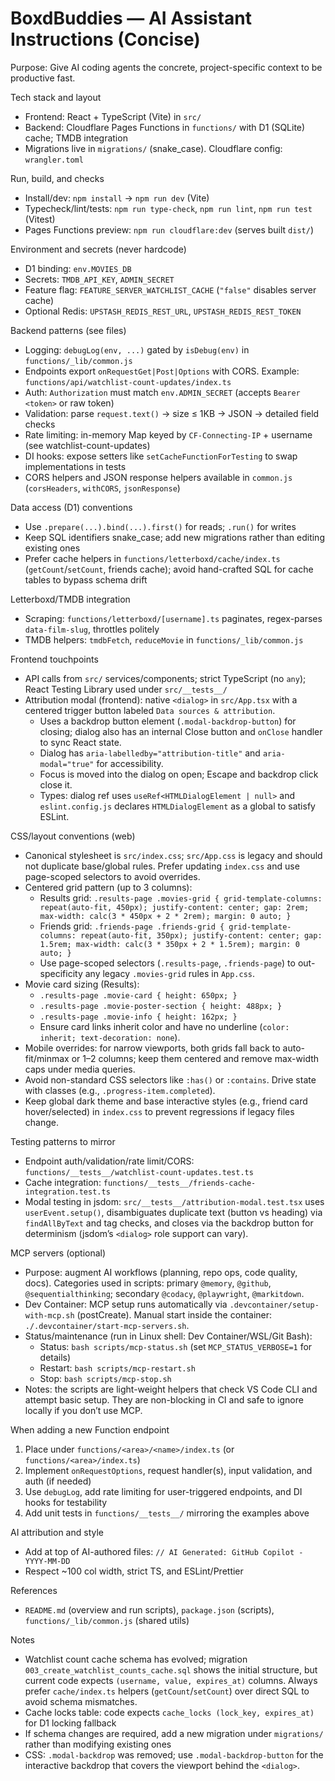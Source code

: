 <!-- Copilot Instructions for BoxdBuddies repository -->

# BoxdBuddies — AI Assistant Instructions (Concise)

Purpose: Give AI coding agents the concrete, project-specific context to be productive fast.

Tech stack and layout

- Frontend: React + TypeScript (Vite) in `src/`
- Backend: Cloudflare Pages Functions in `functions/` with D1 (SQLite) cache; TMDB integration
- Migrations live in `migrations/` (snake_case). Cloudflare config: `wrangler.toml`

Run, build, and checks

- Install/dev: `npm install` → `npm run dev` (Vite)
- Typecheck/lint/tests: `npm run type-check`, `npm run lint`, `npm run test` (Vitest)
- Pages Functions preview: `npm run cloudflare:dev` (serves built `dist/`)

Environment and secrets (never hardcode)

- D1 binding: `env.MOVIES_DB`
- Secrets: `TMDB_API_KEY`, `ADMIN_SECRET`
- Feature flag: `FEATURE_SERVER_WATCHLIST_CACHE` (`"false"` disables server cache)
- Optional Redis: `UPSTASH_REDIS_REST_URL`, `UPSTASH_REDIS_REST_TOKEN`

Backend patterns (see files)

- Logging: `debugLog(env, ...)` gated by `isDebug(env)` in `functions/_lib/common.js`
- Endpoints export `onRequestGet|Post|Options` with CORS. Example: `functions/api/watchlist-count-updates/index.ts`
- Auth: `Authorization` must match `env.ADMIN_SECRET` (accepts `Bearer <token>` or raw token)
- Validation: parse `request.text()` → size ≤ 1KB → JSON → detailed field checks
- Rate limiting: in-memory Map keyed by `CF-Connecting-IP` + username (see watchlist-count-updates)
- DI hooks: expose setters like `setCacheFunctionForTesting` to swap implementations in tests
- CORS helpers and JSON response helpers available in `common.js` (`corsHeaders`, `withCORS`, `jsonResponse`)

Data access (D1) conventions

- Use `.prepare(...).bind(...).first()` for reads; `.run()` for writes
- Keep SQL identifiers snake_case; add new migrations rather than editing existing ones
- Prefer cache helpers in `functions/letterboxd/cache/index.ts` (`getCount`/`setCount`, friends cache); avoid hand-crafted SQL for cache tables to bypass schema drift

Letterboxd/TMDB integration

- Scraping: `functions/letterboxd/[username].ts` paginates, regex-parses `data-film-slug`, throttles politely
- TMDB helpers: `tmdbFetch`, `reduceMovie` in `functions/_lib/common.js`

Frontend touchpoints

- API calls from `src/` services/components; strict TypeScript (no `any`); React Testing Library used under `src/__tests__/`
- Attribution modal (frontend): native `<dialog>` in `src/App.tsx` with a centered trigger button labeled `Data sources & attribution`.
  - Uses a backdrop button element (`.modal-backdrop-button`) for closing; dialog also has an internal Close button and `onClose` handler to sync React state.
  - Dialog has `aria-labelledby="attribution-title"` and `aria-modal="true"` for accessibility.
  - Focus is moved into the dialog on open; Escape and backdrop click close it.
  - Types: dialog ref uses `useRef<HTMLDialogElement | null>` and `eslint.config.js` declares `HTMLDialogElement` as a global to satisfy ESLint.

CSS/layout conventions (web)

- Canonical stylesheet is `src/index.css`; `src/App.css` is legacy and should not duplicate base/global rules. Prefer updating `index.css` and use page-scoped selectors to avoid overrides.
- Centered grid pattern (up to 3 columns):
  - Results grid: `.results-page .movies-grid { grid-template-columns: repeat(auto-fit, 450px); justify-content: center; gap: 2rem; max-width: calc(3 * 450px + 2 * 2rem); margin: 0 auto; }`
  - Friends grid: `.friends-page .friends-grid { grid-template-columns: repeat(auto-fit, 350px); justify-content: center; gap: 1.5rem; max-width: calc(3 * 350px + 2 * 1.5rem); margin: 0 auto; }`
  - Use page-scoped selectors (`.results-page`, `.friends-page`) to out-specificity any legacy `.movies-grid` rules in `App.css`.
- Movie card sizing (Results):
  - `.results-page .movie-card { height: 650px; }`
  - `.results-page .movie-poster-section { height: 488px; }`
  - `.results-page .movie-info { height: 162px; }`
  - Ensure card links inherit color and have no underline (`color: inherit; text-decoration: none`).
- Mobile overrides: for narrow viewports, both grids fall back to auto-fit/minmax or 1–2 columns; keep them centered and remove max-width caps under media queries.
- Avoid non-standard CSS selectors like `:has()` or `:contains`. Drive state with classes (e.g., `.progress-item.completed`).
- Keep global dark theme and base interactive styles (e.g., friend card hover/selected) in `index.css` to prevent regressions if legacy files change.

Testing patterns to mirror

- Endpoint auth/validation/rate limit/CORS: `functions/__tests__/watchlist-count-updates.test.ts`
- Cache integration: `functions/__tests__/friends-cache-integration.test.ts`
- Modal testing in jsdom: `src/__tests__/attribution-modal.test.tsx` uses `userEvent.setup()`, disambiguates duplicate text (button vs heading) via `findAllByText` and tag checks, and closes via the backdrop button for determinism (jsdom’s `<dialog>` role support can vary).

MCP servers (optional)

- Purpose: augment AI workflows (planning, repo ops, code quality, docs). Categories used in scripts: primary `@memory`, `@github`, `@sequentialthinking`; secondary `@codacy`, `@playwright`, `@markitdown`.
- Dev Container: MCP setup runs automatically via `.devcontainer/setup-with-mcp.sh` (postCreate). Manual start inside the container: `./.devcontainer/start-mcp-servers.sh`.
- Status/maintenance (run in Linux shell: Dev Container/WSL/Git Bash):
  - Status: `bash scripts/mcp-status.sh` (set `MCP_STATUS_VERBOSE=1` for details)
  - Restart: `bash scripts/mcp-restart.sh`
  - Stop: `bash scripts/mcp-stop.sh`
- Notes: the scripts are light-weight helpers that check VS Code CLI and attempt basic setup. They are non-blocking in CI and safe to ignore locally if you don’t use MCP.

When adding a new Function endpoint

1. Place under `functions/<area>/<name>/index.ts` (or `functions/<area>/index.ts`)
2. Implement `onRequestOptions`, request handler(s), input validation, and auth (if needed)
3. Use `debugLog`, add rate limiting for user-triggered endpoints, and DI hooks for testability
4. Add unit tests in `functions/__tests__/` mirroring the examples above

AI attribution and style

- Add at top of AI-authored files: `// AI Generated: GitHub Copilot - YYYY-MM-DD`
- Respect ~100 col width, strict TS, and ESLint/Prettier

References

- `README.md` (overview and run scripts), `package.json` (scripts), `functions/_lib/common.js` (shared utils)

Notes

- Watchlist count cache schema has evolved; migration `003_create_watchlist_counts_cache.sql` shows the initial structure, but current code expects `(username, value, expires_at)` columns. Always prefer `cache/index.ts` helpers (`getCount`/`setCount`) over direct SQL to avoid schema mismatches.
- Cache locks table: code expects `cache_locks (lock_key, expires_at)` for D1 locking fallback
- If schema changes are required, add a new migration under `migrations/` rather than modifying existing ones
- CSS: `.modal-backdrop` was removed; use `.modal-backdrop-button` for the interactive backdrop that covers the viewport behind the `<dialog>`.
